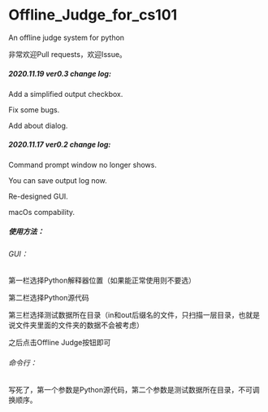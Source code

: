 # Offline_Judge_for_cs101
 An offline judge system for python

非常欢迎Pull requests，欢迎Issue。

##### 2020.11.19 ver0.3 change log:

Add a simplified output checkbox.

Fix some bugs.

Add about dialog.

##### 2020.11.17 ver0.2 change log:

Command prompt window no longer shows.

You can save output log now.

Re-designed GUI.

macOs compability.

##### 使用方法：

###### GUI：

第一栏选择Python解释器位置（如果能正常使用则不要选）

第二栏选择Python源代码

第三栏选择测试数据所在目录（in和out后缀名的文件，只扫描一层目录，也就是说文件夹里面的文件夹的数据不会被考虑）

之后点击Offline Judge按钮即可

###### 命令行：

写死了，第一个参数是Python源代码，第二个参数是测试数据所在目录，不可调换顺序。